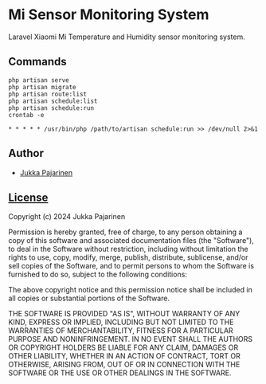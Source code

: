 # Mi Sensor Monitoring System

Laravel Xiaomi Mi Temperature and Humidity sensor monitoring system.

## Commands

```
php artisan serve
php artisan migrate
php artisan route:list
php artisan schedule:list
php artisan schedule:run
crontab -e
```
```
* * * * * /usr/bin/php /path/to/artisan schedule:run >> /dev/null 2>&1
```

## Author

- [Jukka Pajarinen](https://www.jukkapajarinen.com)

## [License](LICENSE.md)

Copyright (c) 2024 Jukka Pajarinen

Permission is hereby granted, free of charge, to any person obtaining a copy of this software and associated documentation files (the "Software"), to deal in the Software without restriction, including without limitation the rights to use, copy, modify, merge, publish, distribute, sublicense, and/or sell copies of the Software, and to permit persons to whom the Software is furnished to do so, subject to the following conditions:

The above copyright notice and this permission notice shall be included in all copies or substantial portions of the Software.

THE SOFTWARE IS PROVIDED "AS IS", WITHOUT WARRANTY OF ANY KIND, EXPRESS OR IMPLIED, INCLUDING BUT NOT LIMITED TO THE WARRANTIES OF MERCHANTABILITY, FITNESS FOR A PARTICULAR PURPOSE AND NONINFRINGEMENT. IN NO EVENT SHALL THE AUTHORS OR COPYRIGHT HOLDERS BE LIABLE FOR ANY CLAIM, DAMAGES OR OTHER LIABILITY, WHETHER IN AN ACTION OF CONTRACT, TORT OR OTHERWISE, ARISING FROM, OUT OF OR IN CONNECTION WITH THE SOFTWARE OR THE USE OR OTHER DEALINGS IN THE SOFTWARE.